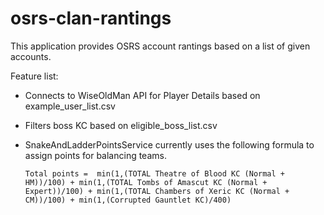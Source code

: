 # osrs-clan-rantings
This application provides OSRS account rantings based on a list of given accounts. 

Feature list:
- Connects to WiseOldMan API for Player Details based on example_user_list.csv
- Filters boss KC based on eligible_boss_list.csv
- SnakeAndLadderPointsService currently uses the following formula to assign points for balancing teams.

   ` Total points = 
min(1,(TOTAL Theatre of Blood KC (Normal + HM))/100) +
min(1,(TOTAL Tombs of Amascut KC (Normal + Expert))/100) +
min(1,(TOTAL Chambers of Xeric KC (Normal + CM))/100) +
min(1,(Corrupted Gauntlet KC)/400)
`
